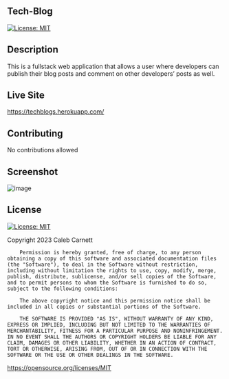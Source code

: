 ## Tech-Blog
[![License: MIT](https://img.shields.io/badge/License-MIT-yellow.svg)](https://opensource.org/licenses/MIT)
    
## Description
This is a fullstack web application that allows a user where developers can publish their blog posts and comment on other developers’ posts as well.

## Live Site
https://techblogs.herokuapp.com/
## Contributing
No contributions allowed <br>

## Screenshot
![image](https://user-images.githubusercontent.com/111102789/215668094-32f75909-7a60-4a25-b16a-0283745aab07.png)
## License
[![License: MIT](https://img.shields.io/badge/License-MIT-yellow.svg)](https://opensource.org/licenses/MIT)
        
Copyright 2023 Caleb Carnett

        Permission is hereby granted, free of charge, to any person obtaining a copy of this software and associated documentation files (the "Software"), to deal in the Software without restriction, including without limitation the rights to use, copy, modify, merge, publish, distribute, sublicense, and/or sell copies of the Software, and to permit persons to whom the Software is furnished to do so, subject to the following conditions:
        
        The above copyright notice and this permission notice shall be included in all copies or substantial portions of the Software.
        
        THE SOFTWARE IS PROVIDED "AS IS", WITHOUT WARRANTY OF ANY KIND, EXPRESS OR IMPLIED, INCLUDING BUT NOT LIMITED TO THE WARRANTIES OF MERCHANTABILITY, FITNESS FOR A PARTICULAR PURPOSE AND NONINFRINGEMENT. IN NO EVENT SHALL THE AUTHORS OR COPYRIGHT HOLDERS BE LIABLE FOR ANY CLAIM, DAMAGES OR OTHER LIABILITY, WHETHER IN AN ACTION OF CONTRACT, TORT OR OTHERWISE, ARISING FROM, OUT OF OR IN CONNECTION WITH THE SOFTWARE OR THE USE OR OTHER DEALINGS IN THE SOFTWARE.
https://opensource.org/licenses/MIT
        

